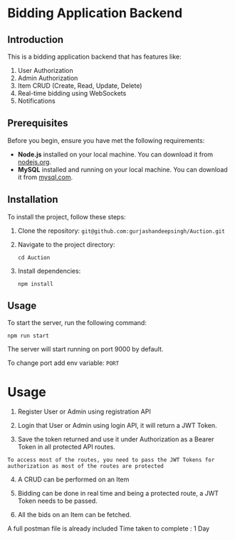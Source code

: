 # Bidding Application Backend

## Introduction

This is a bidding application backend that has features like:

1. User Authorization
2. Admin Authorization
3. Item CRUD (Create, Read, Update, Delete)
4. Real-time bidding using WebSockets
5. Notifications

## Prerequisites

Before you begin, ensure you have met the following requirements:

- **Node.js** installed on your local machine. You can download it from [nodejs.org](https://nodejs.org).
- **MySQL** installed and running on your local machine. You can download it from [mysql.com](https://www.mysql.com/downloads/).

## Installation

To install the project, follow these steps:

1. Clone the repository:
   ```git@github.com:gurjashandeepsingh/Auction.git```

2. Navigate to the project directory:

   ```cd Auction```

3. Install dependencies:

   ```npm install```


## Usage

To start the server, run the following command:
   
   ```npm run start```

The server will start running on port 9000 by default.

To change port add env variable:
```PORT```

# Usage

1. Register User or Admin using registration API

2. Login that User or Admin using login API, it will return a JWT Token.

3. Save the token returned and use it under Authorization as a Bearer Token in all protected API routes.

```To access most of the routes, you need to pass the JWT Tokens for authorization as most of the routes are protected```

4. A CRUD can be performed on an Item

5. Bidding can be done in real time and being a protected route, a JWT Token needs to be passed.

6. All the bids on an Item can be fetched. 

A full postman file is already included
Time taken to complete : 1 Day
